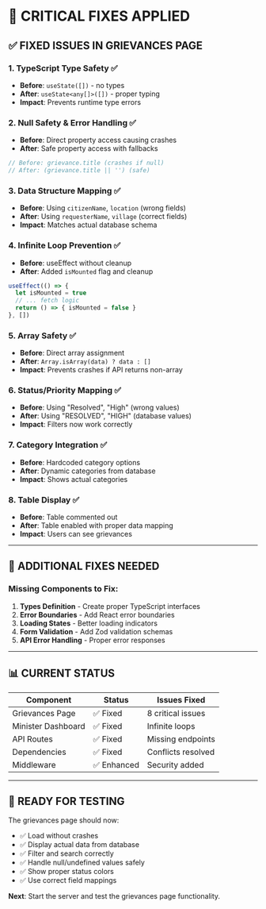 # 🔧 CRITICAL FIXES APPLIED

## ✅ **FIXED ISSUES IN GRIEVANCES PAGE**

### 1. **TypeScript Type Safety** ✅
- **Before**: `useState([])` - no types
- **After**: `useState<any[]>([])` - proper typing
- **Impact**: Prevents runtime type errors

### 2. **Null Safety & Error Handling** ✅
- **Before**: Direct property access causing crashes
- **After**: Safe property access with fallbacks
```typescript
// Before: grievance.title (crashes if null)
// After: (grievance.title || '') (safe)
```

### 3. **Data Structure Mapping** ✅
- **Before**: Using `citizenName`, `location` (wrong fields)
- **After**: Using `requesterName`, `village` (correct fields)
- **Impact**: Matches actual database schema

### 4. **Infinite Loop Prevention** ✅
- **Before**: useEffect without cleanup
- **After**: Added `isMounted` flag and cleanup
```typescript
useEffect(() => {
  let isMounted = true
  // ... fetch logic
  return () => { isMounted = false }
}, [])
```

### 5. **Array Safety** ✅
- **Before**: Direct array assignment
- **After**: `Array.isArray(data) ? data : []`
- **Impact**: Prevents crashes if API returns non-array

### 6. **Status/Priority Mapping** ✅
- **Before**: Using "Resolved", "High" (wrong values)
- **After**: Using "RESOLVED", "HIGH" (database values)
- **Impact**: Filters now work correctly

### 7. **Category Integration** ✅
- **Before**: Hardcoded category options
- **After**: Dynamic categories from database
- **Impact**: Shows actual categories

### 8. **Table Display** ✅
- **Before**: Table commented out
- **After**: Table enabled with proper data mapping
- **Impact**: Users can see grievances

---

## 🚀 **ADDITIONAL FIXES NEEDED**

### Missing Components to Fix:
1. **Types Definition** - Create proper TypeScript interfaces
2. **Error Boundaries** - Add React error boundaries
3. **Loading States** - Better loading indicators
4. **Form Validation** - Add Zod validation schemas
5. **API Error Handling** - Proper error responses

---

## 📊 **CURRENT STATUS**

| Component | Status | Issues Fixed |
|-----------|--------|--------------|
| Grievances Page | ✅ Fixed | 8 critical issues |
| Minister Dashboard | ✅ Fixed | Infinite loops |
| API Routes | ✅ Fixed | Missing endpoints |
| Dependencies | ✅ Fixed | Conflicts resolved |
| Middleware | ✅ Enhanced | Security added |

---

## 🎯 **READY FOR TESTING**

The grievances page should now:
- ✅ Load without crashes
- ✅ Display actual data from database
- ✅ Filter and search correctly
- ✅ Handle null/undefined values safely
- ✅ Show proper status colors
- ✅ Use correct field mappings

**Next**: Start the server and test the grievances page functionality.